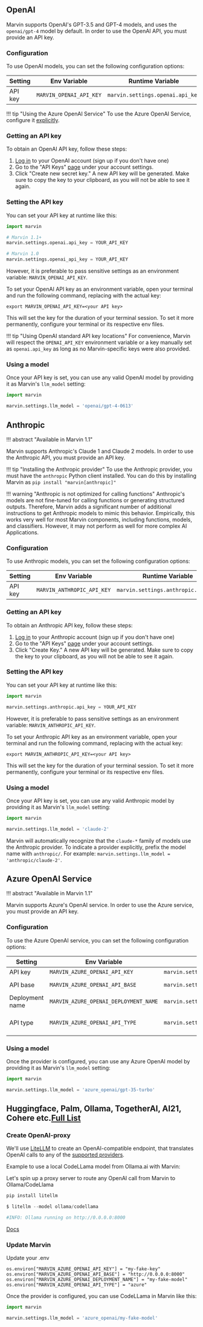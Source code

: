 ## OpenAI

Marvin supports OpenAI's GPT-3.5 and GPT-4 models, and uses the `openai/gpt-4` model by default. In order to use the OpenAI API, you must provide an API key.

### Configuration

To use OpenAI models, you can set the following configuration options:

| Setting | Env Variable | Runtime Variable | Required? | Notes |
| --- | --- | --- |  :---: | --- |
| API key | `MARVIN_OPENAI_API_KEY` | `marvin.settings.openai.api_key` | ✅ | |

!!! tip "Using the Azure OpenAI Service"
    To use the Azure OpenAI Service, configure it [explicitly](#azure-openai-service).
### Getting an API key

To obtain an OpenAI API key, follow these steps:

1. [Log in](https://platform.openai.com/) to your OpenAI account (sign up if you don't have one)
2. Go to the "API Keys" [page](https://platform.openai.com/account/api-keys) under your account settings.
3. Click "Create new secret key." A new API key will be generated. Make sure to copy the key to your clipboard, as you will not be able to see it again.

### Setting the API key

You can set your API key at runtime like this:

```python
import marvin

# Marvin 1.1+
marvin.settings.openai.api_key = YOUR_API_KEY

# Marvin 1.0
marvin.settings.openai_api_key = YOUR_API_KEY
```

However, it is preferable to pass sensitive settings as an environment variable: `MARVIN_OPENAI_API_KEY`. 

To set your OpenAI API key as an environment variable, open your terminal and run the following command, replacing <your API key> with the actual key:

```shell
export MARVIN_OPENAI_API_KEY=<your API key>
```

This will set the key for the duration of your terminal session. To set it more permanently, configure your terminal or its respective env files.

!!! tip "Using OpenAI standard API key locations"
    For convenience, Marvin will respect the `OPENAI_API_KEY` environment variable or a key manually set as `openai.api_key` as long as no Marvin-specific keys were also provided.

### Using a model

Once your API key is set, you can use any valid OpenAI model by providing it as Marvin's `llm_model` setting:
```python
import marvin

marvin.settings.llm_model = 'openai/gpt-4-0613'
```

## Anthropic

!!! abstract "Available in Marvin 1.1"

Marvin supports Anthropic's Claude 1 and Claude 2 models. In order to use the Anthropic API, you must provide an API key.

!!! tip "Installing the Anthropic provider"
    To use the Anthropic provider, you must have the `anthropic` Python client installed. You can do this by installing Marvin as `pip install "marvin[anthropic]"`


!!! warning "Anthropic is not optimized for calling functions"
    Anthropic's models are not fine-tuned for calling functions or generating structured outputs. Therefore, Marvin adds a significant number of additional instructions to get Anthropic models to mimic this behavior. Empirically, this works very well for most Marvin components, including functions, models, and classifiers. However, it may not perform as well for more complex AI Applications.

### Configuration

To use Anthropic models, you can set the following configuration options:

| Setting | Env Variable | Runtime Variable | Required? | Notes |
| --- | --- | --- |  :---: | --- |
| API key | `MARVIN_ANTHROPIC_API_KEY` | `marvin.settings.anthropic.api_key` | ✅ | |

### Getting an API key

To obtain an Anthropic API key, follow these steps:

1. [Log in](https://console.anthropic.com/) to your Anthropic account (sign up if you don't have one)
2. Go to the "API Keys" [page](https://console.anthropic.com/account/keys) under your account settings.
3. Click "Create Key." A new API key will be generated. Make sure to copy the key to your clipboard, as you will not be able to see it again.

### Setting the API key

You can set your API key at runtime like this:

```python
import marvin

marvin.settings.anthropic.api_key = YOUR_API_KEY
```

However, it is preferable to pass sensitive settings as an environment variable: `MARVIN_ANTHROPIC_API_KEY`.

To set your Anthropic API key as an environment variable, open your terminal and run the following command, replacing <your API key> with the actual key:

```shell
export MARVIN_ANTHROPIC_API_KEY=<your API key>
```

This will set the key for the duration of your terminal session. To set it more permanently, configure your terminal or its respective env files.

### Using a model

Once your API key is set, you can use any valid Anthropic model by providing it as Marvin's `llm_model` setting:
```python
import marvin

marvin.settings.llm_model = 'claude-2'
```

Marvin will automatically recognize that the `claude-*` family of models use the Anthropic provider. To indicate a provider explicitly, prefix the model name with `anthropic/`. For example: `marvin.settings.llm_model = 'anthropic/claude-2'`.

## Azure OpenAI Service

!!! abstract "Available in Marvin 1.1"

Marvin supports Azure's OpenAI service. In order to use the Azure service, you must provide an API key.


### Configuration

To use the Azure OpenAI service, you can set the following configuration options:

| Setting | Env Variable | Runtime Variable | Required? | Notes |
| --- | --- | --- |  :---: | --- |
| API key | `MARVIN_AZURE_OPENAI_API_KEY` | `marvin.settings.azure_openai.api_key` | ✅ | |
| API base | `MARVIN_AZURE_OPENAI_API_BASE` | `marvin.settings.azure_openai.api_base` | ✅ | The API endpoint; this should have the form `https://YOUR_RESOURCE_NAME.openai.azure.com` |
| Deployment name | `MARVIN_AZURE_OPENAI_DEPLOYMENT_NAME` | `marvin.settings.azure_openai.deployment_name` | ✅ | |
| API type | `MARVIN_AZURE_OPENAI_API_TYPE` | `marvin.settings.azure_openai.api_type` |  | Either `azure` (the default) or `azure_ad` (to use Microsoft Active Directory to authenticate to your Azure endpoint).|

### Using a model

Once the provider is configured, you can use any Azure OpenAI model by providing it as Marvin's `llm_model` setting:
```python
import marvin

marvin.settings.llm_model = 'azure_openai/gpt-35-turbo'
```

## Huggingface, Palm, Ollama, TogetherAI, AI21, Cohere etc.[Full List](https://docs.litellm.ai/docs/providers)

### Create OpenAI-proxy
We'll use [LiteLLM](https://docs.litellm.ai/docs/) to create an OpenAI-compatible endpoint, that translates OpenAI calls to any of the [supported providers](https://docs.litellm.ai/docs/providers).

Example to use a local CodeLLama model from Ollama.ai with Marvin: 

Let's spin up a proxy server to route any OpenAI call from Marvin to Ollama/CodeLlama
```python
pip install litellm
```
```python
$ litellm --model ollama/codellama

#INFO: Ollama running on http://0.0.0.0:8000
```

[Docs](https://docs.litellm.ai/docs/proxy_server)

### Update Marvin

Update your .env 

```shell
os.environ["MARVIN_AZURE_OPENAI_API_KEY"] = "my-fake-key"
os.environ["MARVIN_AZURE_OPENAI_API_BASE"] = "http://0.0.0.0:8000"
os.environ["MARVIN_AZURE_OPENAI_DEPLOYMENT_NAME"] = "my-fake-model"
os.environ["MARVIN_AZURE_OPENAI_API_TYPE"] = "azure"
```

Once the provider is configured, you can use CodeLLama in Marvin like this:
```python
import marvin

marvin.settings.llm_model = 'azure_openai/my-fake-model'
```